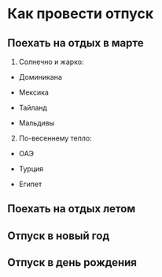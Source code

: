 # Как провести отпуск

## Поехать на отдых в марте

1. Солнечно и жарко:

* Доминикана

* Мексика

* Тайланд

* Мальдивы

2. По-весеннему тепло:

* ОАЭ

* Турция

* Египет

## Поехать на отдых летом

## Отпуск в новый год

## Отпуск в день рождения